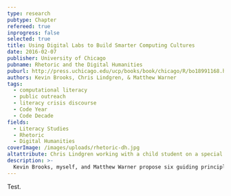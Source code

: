 ```yaml
---
type: research
pubtype: Chapter
refereed: true
inprogress: false
selected: true
title: Using Digital Labs to Build Smarter Computing Cultures
date: 2016-02-07
publisher: University of Chicago
pubname: Rhetoric and the Digital Humanities
puburl: http://press.uchicago.edu/ucp/books/book/chicago/R/bo18991168.html
authors: Kevin Brooks, Chris Lindgren, & Matthew Warner
tags:
  - computational literacy
  - public outreach
  - literacy crisis discourse
  - Code Year
  - Code Decade
fields:
  - Literacy Studies
  - Rhetoric
  - Digital Humanities
coverImage: /images/uploads/rhetoric-dh.jpg
altattribute: Chris Lindgren working with a child student on a special Sugar Labs project.
description: >-
  Kevin Brooks, myself, and Matthew Warner propose six guiding principles for rhetoricians and digital humanists to engage the public sphere more comprehensively. Our principles are grounded in our three-year effort to build a \"smarter computing culture\" through an afterschool computational literacy curriculum. We integrate our experience with the tradition of rhetoric as an “architectonic productive art” (McKeon) and process of civic engagement. We aim to bridge digital humanities efforts with that of rhetoric to encourage more community-focused research.
---
```


Test.
